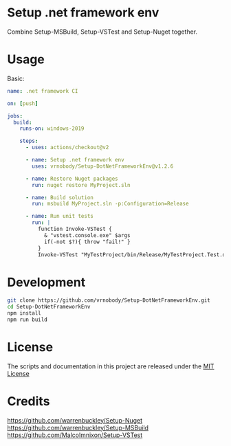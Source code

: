 
# Setup .net framework env
Combine Setup-MSBuild, Setup-VSTest and Setup-Nuget together.  

# Usage

Basic:
```yaml
name: .net framework CI

on: [push]

jobs:
  build:
    runs-on: windows-2019

    steps:
      - uses: actions/checkout@v2

      - name: Setup .net framework env
        uses: vrnobody/Setup-DotNetFrameworkEnv@v1.2.6

      - name: Restore Nuget packages
        run: nuget restore MyProject.sln

      - name: Build solution
        run: msbuild MyProject.sln -p:Configuration=Release

      - name: Run unit tests
        run: |
          function Invoke-VSTest {
            & "vstest.console.exe" $args
            if(-not $?){ throw "fail!" }
          }
          Invoke-VSTest "MyTestProject/bin/Release/MyTestProject.Test.dll"

```

# Development

```bash
git clone https://github.com/vrnobody/Setup-DotNetFrameworkEnv.git
cd Setup-DotNetFrameworkEnv
npm install
npm run build
```

# License

The scripts and documentation in this project are released under the [MIT License](LICENSE)

# Credits

https://github.com/warrenbuckley/Setup-Nuget  
https://github.com/warrenbuckley/Setup-MSBuild  
https://github.com/Malcolmnixon/Setup-VSTest  
